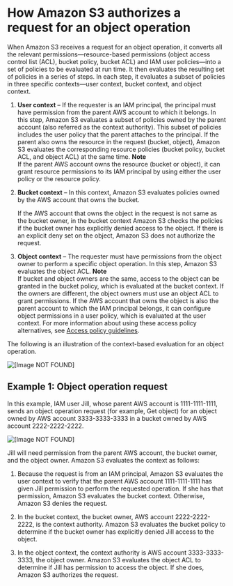 # How Amazon S3 authorizes a request for an object operation<a name="access-control-auth-workflow-object-operation"></a>

When Amazon S3 receives a request for an object operation, it converts all the relevant permissions—resource\-based  permissions \(object access control list \(ACL\), bucket policy, bucket ACL\) and IAM user policies—into a set of policies to be evaluated at run time\. It then evaluates the resulting set of policies in a series of steps\. In each step, it evaluates a subset of policies in three specific contexts—user context, bucket context, and object context\.

1. **User context** – If the requester is an IAM principal, the principal must have permission from the parent AWS account to which it belongs\. In this step, Amazon S3 evaluates a subset of policies owned by the parent account \(also referred as the context authority\)\. This subset of policies includes the user policy that the parent attaches to the principal\. If the parent also owns the resource in the request \(bucket, object\), Amazon S3 evaluates the corresponding resource policies \(bucket policy, bucket ACL, and object ACL\) at the same time\. 
**Note**  
If the parent AWS account owns the resource \(bucket or object\), it can grant resource permissions to its IAM principal by using either the user policy or the resource policy\. 

1. **Bucket context** – In this context, Amazon S3 evaluates policies owned by the AWS account that owns the bucket\.

   If the AWS account that owns the object in the request is not same as the bucket owner, in the bucket context Amazon S3 checks the policies if the bucket owner has explicitly denied access to the object\. If there is an explicit deny set on the object, Amazon S3 does not authorize the request\. 

1. **Object context** – The requester must have permissions from the object owner to perform a specific object operation\. In this step, Amazon S3 evaluates the object ACL\. 
**Note**  
If bucket and object owners are the same, access to the object can be granted in the bucket policy, which is evaluated at the bucket context\. If the owners are different, the object owners must use an object ACL to grant permissions\. If the AWS account that owns the object is also the parent account to which the IAM principal belongs, it can configure object permissions in a user policy, which is evaluated at the user context\. For more information about using these access policy alternatives, see [Access policy guidelines](access-policy-alternatives-guidelines.md)\.

 The following is an illustration of the context\-based evaluation for an object operation\.

![\[Image NOT FOUND\]](http://docs.aws.amazon.com/AmazonS3/latest/userguide/images/AccessControlAuthorizationFlowObjectResource.png)

## Example 1: Object operation request<a name="access-control-auth-workflow-object-operation-example1"></a>

In this example, IAM user Jill, whose parent AWS account is 1111\-1111\-1111, sends an object operation request \(for example, Get object\) for an object owned by AWS account 3333\-3333\-3333 in a bucket owned by AWS account 2222\-2222\-2222\. 

![\[Image NOT FOUND\]](http://docs.aws.amazon.com/AmazonS3/latest/userguide/images/example50-policy-eval-logic.png)

Jill will need permission from the parent AWS account, the bucket owner, and the object owner\. Amazon S3 evaluates the context as follows:

1. Because the request is from an IAM principal, Amazon S3 evaluates the user context to verify that the parent AWS account 1111\-1111\-1111 has given Jill permission to perform the requested operation\. If she has that permission, Amazon S3 evaluates the bucket context\. Otherwise, Amazon S3 denies the request\.

1.  In the bucket context, the bucket owner, AWS account 2222\-2222\-2222, is the context authority\. Amazon S3 evaluates the bucket policy to determine if the bucket owner has explicitly denied Jill access to the object\. 

1. In the object context, the context authority is AWS account 3333\-3333\-3333, the object owner\. Amazon S3 evaluates the object ACL to determine if Jill has permission to access the object\. If she does, Amazon S3 authorizes the request\. 